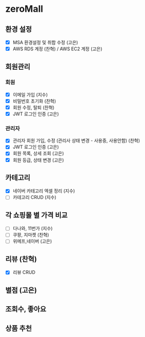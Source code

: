 # zeroMall

## 환경 설정
- [x] MSA 환경설정 및 취합 수정 (고은)
- [x] AWS RDS 계정 (찬혁) / AWS EC2 계정 (고은)

## 회원관리
### 회원
- [x] 이메일 가입 (지수)
- [x] 비밀번호 초기화 (찬혁)
- [x] 회원 수정, 탈퇴 (찬혁)
- [x] JWT 로그인 인증 (고은)
### 관리자
- [x] 관리자 회원 가입, 수정 (관리사 상태 변경 - 사용중, 사용안함) (찬혁)
- [x] JWT 로그인 인증 (고은)
- [x] 회원 목록, 상세 조회 (고은)
- [x] 회원 등급, 상태 변경 (고은)

## 카테고리
- [x] 네이버 카테고리 엑셀 정리 (지수)
- [ ] 카테고리 CRUD (지수)

## 각 쇼핑몰 별 가격 비교
- [ ] 다나와, 11번가 (지수)
- [ ] 쿠팡, 지마켓   (찬혁)
- [ ] 위메프,네이버 (고은)

## 리뷰 (찬혁)
- [x] 리뷰 CRUD

## 별점 (고은)

## 조회수, 좋아요

## 상품 추천

